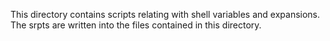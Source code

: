This directory contains scripts relating with shell variables and expansions. The srpts are written into the files contained in this directory. 
